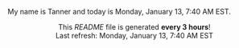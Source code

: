My name is Tanner and today is Monday, January 13, 7:40 AM EST.

<p align="center">This <i>README</i> file is generated <b>every 3 hours</b>!</br>Last refresh: Monday, January 13, 7:40 AM EST<br /></p>
